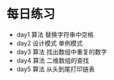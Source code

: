 # 每日练习

- day1 算法 替换字符串中空格
- day2 设计模式 单例模式
- day3 算法 找出数组中重复的数字
- day4 算法 二维数组的查找
- day5 算法 从头到尾打印链表